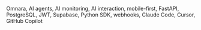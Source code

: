 Omnara, AI agents, AI monitoring, AI interaction, mobile-first, FastAPI, PostgreSQL, JWT, Supabase, Python SDK, webhooks, Claude Code, Cursor, GitHub Copilot
